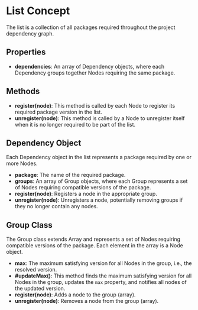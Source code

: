 # List Concept

The list is a collection of all packages required throughout the project dependency graph.

## Properties

- **dependencies**: An array of Dependency objects, where each Dependency groups together Nodes requiring the same package.

## Methods

- **register(node)**: This method is called by each Node to register its required package version in the list.
- **unregister(node)**: This method is called by a Node to unregister itself when it is no longer required to be part of the list.

## Dependency Object

Each Dependency object in the list represents a package required by one or more Nodes.

- **package**: The name of the required package.
- **groups**: An array of Group objects, where each Group represents a set of Nodes requiring compatible versions of the package.
- **register(node)**: Registers a node in the appropriate group.
- **unregister(node)**: Unregisters a node, potentially removing groups if they no longer contain any nodes.

## Group Class

The Group class extends Array and represents a set of Nodes requiring compatible versions of the package. Each element in the array is a Node object.

- **max**: The maximum satisfying version for all Nodes in the group, i.e., the resolved version.
- **#updateMax()**: This method finds the maximum satisfying version for all Nodes in the group, updates the `max` property, and notifies all nodes of the updated version.
- **register(node)**: Adds a node to the group (array).
- **unregister(node)**: Removes a node from the group (array).
